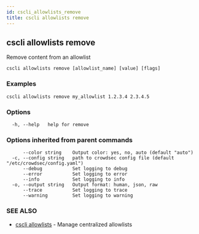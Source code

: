 ```yaml
---
id: cscli_allowlists_remove
title: cscli allowlists remove
---
```

## cscli allowlists remove

Remove content from an allowlist

```
cscli allowlists remove [allowlist_name] [value] [flags]
```

### Examples

```
cscli allowlists remove my_allowlist 1.2.3.4 2.3.4.5
```

### Options

```
  -h, --help   help for remove
```

### Options inherited from parent commands

```
      --color string    Output color: yes, no, auto (default "auto")
  -c, --config string   path to crowdsec config file (default "/etc/crowdsec/config.yaml")
      --debug           Set logging to debug
      --error           Set logging to error
      --info            Set logging to info
  -o, --output string   Output format: human, json, raw
      --trace           Set logging to trace
      --warning         Set logging to warning
```

### SEE ALSO

* [cscli allowlists](/cscli/cscli_allowlists.md)	 - Manage centralized allowlists

